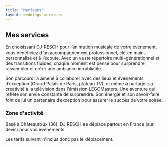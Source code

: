```yaml
---
title: "Mariages"
layout: weddings-services
---
```



## Mes services

En choisissant DJ RESCH pour l’animation musicale de votre événement, vous bénéficiez d’un accompagnement professionnel, clé en main, personnalisé et à l’écoute. Avec un vaste répertoire multi-générationnel et des transitions fluides, chaque moment est pensé pour surprendre, rassembler et créer une ambiance inoubliable.

Son parcours l’a amené à collaborer avec des lieux et événements d’exception (Grand Palais de Paris, plateau TV), et même à partager sa créativité à la télévision dans l’émission LEGOMasters. Une aventure qui reflète son envie constante de surprendre. Son énergie et son savoir-faire font de lui un partenaire d’exception pour assurer le succès de votre soirée.

### Zone d'activité

Basé à Châteauroux (36), DJ RESCH se déplace partout en France (sur devis) pour vos événements.


Les tarifs suivant n'inclus donc pas le déplacement.
